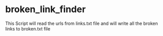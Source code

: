 # broken_link_finder

This Script will read the urls from links.txt file and will write all the broken links to broken.txt file
